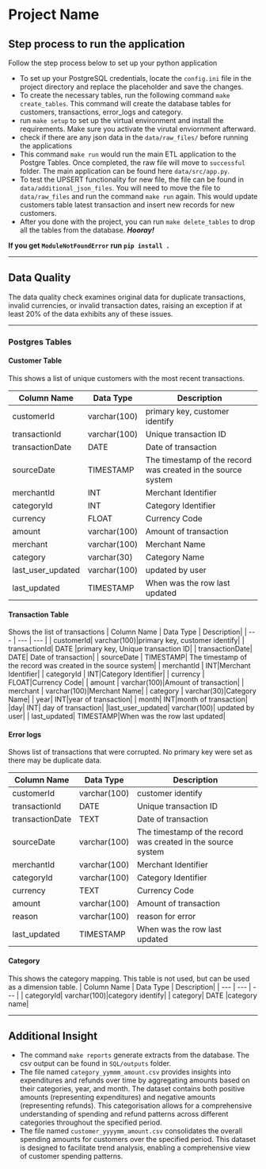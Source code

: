 # Project Name 


## Step process to run the application 

Follow the step process below to set up your python application 

- To set up your PostgreSQL credentials, locate the `config.ini` file in the project directory and replace the placeholder and save the changes.  
- To create the necessary tables, run the following command `make create_tables`. This command will create the database tables for customers, transactions, error_logs and category.
- run `make setup` to set up the virtual environment and install the requirements. Make sure you activate the  virutal enviornment afterward. 
- check if there are any json data in the `data/raw_files/` before running the applications
- This command `make run` would run the main ETL application to the Postgre Tables. Once completed, the raw file will move to `successful` folder. The main application can be found here `data/src/app.py`.
- To test the UPSERT functionality for new file, the file can be found in `data/additional_json_files`. You will need to move the file to `data/raw_files` and run the command `make run` again. This would update customers table latest transaction and insert new records for new customers. 
- After you done with the project, you can run `make delete_tables` to drop all the tables from the database. ***Hooray!***

**If you get `ModuleNotFoundError` run `pip install .`**

---
## Data Quality

The data quality check examines original data for duplicate transactions, invalid currencies, or invalid transaction dates, raising an exception if at least 20% of the data exhibits any of these issues.

---
### Postgres Tables 

#### Customer Table 
This shows a list of unique customers with the most recent transactions. 

| Column Name | Data Type | Description|
| --- | --- | --- |
| customerId| varchar(100)|primary key, customer identify|
| transactionId| varchar(100) | Unique transaction ID|
| transactionDate| DATE| Date of transaction|
| sourceDate | TIMESTAMP| The timestamp of the record was created in the source system|
| merchantId | INT|Merchant Identifier|
| categoryId | INT|Category Identifier|
| currency | FLOAT|Currency Code|
| amount | varchar(100)|Amount of transaction|
| merchant | varchar(100)|Merchant Name|
| category | varchar(30)|Category Name| 
|last_user_updated| varchar(100)| updated by user|
| last_updated| TIMESTAMP|When was the row last updated|

#### Transaction Table 
Shows the list of transactions 
| Column Name | Data Type | Description|
| --- | --- | --- |
| customerId| varchar(100)|primary key, customer identify|
| transactionId| DATE |primary key, Unique transaction ID|
| transactionDate| DATE| Date of transaction|
| sourceDate | TIMESTAMP| The timestamp of the record was created in the source system|
| merchantId | INT|Merchant Identifier|
| categoryId | INT|Category Identifier|
| currency | FLOAT|Currency Code|
| amount | varchar(100)|Amount of transaction|
| merchant | varchar(100)|Merchant Name|
| category | varchar(30)|Category Name| 
| year| INT|year of transaction|
| month| INT|month of transaction|
|day| INT| day of transaction|
|last_user_updated| varchar(100)| updated by user|
| last_updated| TIMESTAMP|When was the row last updated|

#### Error logs
Shows list of transactions that were corrupted. 
No primary key were set as there may be duplicate data. 

| Column Name | Data Type | Description|
| --- | --- | --- |
| customerId| varchar(100)|customer identify|
| transactionId| DATE |Unique transaction ID|
| transactionDate| TEXT| Date of transaction|
| sourceDate | varchar(100)| The timestamp of the record was created in the source system|
| merchantId | varchar(100)|Merchant Identifier|
| categoryId | varchar(100)|Category Identifier|
| currency | TEXT|Currency Code|
| amount | varchar(100)|Amount of transaction|
| reason | varchar(100)|reason for error|
| last_updated| TIMESTAMP|When was the row last updated|

#### Category 
This shows the category mapping. 
This table is not used, but can be used as a dimension table.
| Column Name | Data Type | Description|
| --- | --- | --- |
| categoryId| varchar(100)|category identify|
| category| DATE |category name|

---
## Additional Insight 

- The command `make reports` generate extracts from the database. The csv output can be found in `SQL/outputs` folder. 
- The file named `category_yymmm_amount.csv` provides insights into expenditures and refunds over time by aggregating amounts based on their categories, year, and month. The dataset contains both positive amounts (representing expenditures) and negative amounts (representing refunds). This categorisation allows for a comprehensive understanding of spending and refund patterns across different categories throughout the specified period.
- The file named `customer_yyyymm_amount.csv` consolidates the overall spending amounts for customers over the specified period. This dataset is designed to facilitate trend analysis, enabling a comprehensive view of customer spending patterns. 